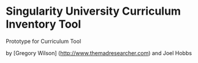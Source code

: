 # Singularity University Curriculum Inventory Tool

Prototype for Curriculum Tool

by [Gregory Wilson] (http://www.themadresearcher.com)
   and Joel Hobbs
